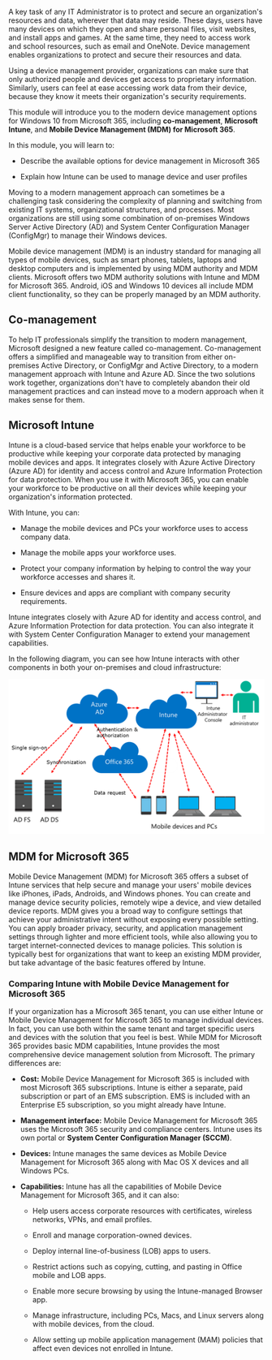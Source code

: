 ﻿A key task of any IT Administrator is to protect and secure an organization's resources and data, wherever that data may reside. These days, users have many devices on which they open and share personal files, visit websites, and install apps and games. At the same time, they need to access work and school resources, such as email and OneNote. Device management enables organizations to protect and secure their resources and data.

Using a device management provider, organizations can make sure that only authorized people and devices get access to proprietary information. Similarly, users can feel at ease accessing work data from their device, because they know it meets their organization's security requirements.

This module will introduce you to the modern device management options for Windows 10 from Microsoft 365, including **co-management**, **Microsoft Intune**, and **Mobile Device Management (MDM) for Microsoft 365**.

In this module, you will learn to:

- Describe the available options for device management in Microsoft 365

- Explain how Intune can be used to manage device and user profiles

Moving to a modern management approach can sometimes be a challenging task considering the complexity of planning and switching from existing IT systems, organizational structures, and processes. Most organizations are still using some combination of on-premises Windows Server Active Directory (AD) and System Center Configuration Manager (ConfigMgr) to manage their Windows devices.

Mobile device management (MDM) is an industry standard for managing all types of mobile devices, such as smart phones, tablets, laptops and desktop computers and is implemented by using MDM authority and MDM clients. Microsoft offers two MDM authority solutions with Intune and MDM for Microsoft 365. Android, iOS and Windows 10 devices all include MDM client functionality, so they can be properly managed by an MDM authority.

## Co-management

To help IT professionals simplify the transition to modern management, Microsoft designed a new feature called co-management. Co-management offers a simplified and manageable way to transition from either on-premises Active Directory, or ConfigMgr and Active Directory, to a modern management approach with Intune and Azure AD.  Since the two solutions work together, organizations don't have to completely abandon their old management practices and can instead move to a modern approach when it makes sense for them.

## Microsoft Intune

Intune is a cloud-based service that helps enable your workforce to be productive while keeping your corporate data protected by managing mobile devices and apps. It integrates closely with Azure Active Directory (Azure AD) for identity and access control and Azure Information Protection for data protection. When you use it with Microsoft 365, you can enable your workforce to be productive on all their devices while keeping your organization's information protected.

With Intune, you can:

- Manage the mobile devices and PCs your workforce uses to access company data.

- Manage the mobile apps your workforce uses.

- Protect your company information by helping to control the way your workforce accesses and shares it.

- Ensure devices and apps are compliant with company security requirements.

Intune integrates closely with Azure AD for identity and access control, and Azure Information Protection for data protection. You can also integrate it with System Center Configuration Manager to extend your management capabilities.

In the following diagram, you can see how Intune interacts with other components in both your on-premises and cloud infrastructure:

![Diagram of Intune components](../media/md101-3-2-1-3.png)

## MDM for Microsoft 365

Mobile Device Management (MDM) for Microsoft 365 offers a subset of Intune services that help secure and manage your users' mobile devices like iPhones, iPads, Androids, and Windows phones. You can create and manage device security policies, remotely wipe a device, and view detailed device reports. MDM gives you a broad way to configure settings that achieve your administrative intent without exposing every possible setting. You can apply broader privacy, security, and application management settings through lighter and more efficient tools, while also allowing you to target internet-connected devices to manage policies.  This solution is typically best for organizations that want to keep an existing MDM provider, but take advantage of the basic features offered by Intune.

### Comparing Intune with Mobile Device Management for Microsoft 365

If your organization has a Microsoft 365 tenant, you can use either Intune or Mobile Device Management for Microsoft 365 to manage individual devices. In fact, you can use both within the same tenant and target specific users and devices with the solution that you feel is best. While MDM for Microsoft 365 provides basic MDM capabilities, Intune provides the most comprehensive device management solution from Microsoft.  The primary differences are:

- **Cost:** Mobile Device Management for Microsoft 365 is included with most Microsoft 365 subscriptions. Intune is either a separate, paid subscription or part of an EMS subscription. EMS is included with an Enterprise E5 subscription, so you might already have Intune.

- **Management interface:** Mobile Device Management for Microsoft 365 uses the Microsoft 365 security and compliance centers. Intune uses its own portal or **System Center Configuration Manager (SCCM)**.

- **Devices:** Intune manages the same devices as Mobile Device Management for Microsoft 365 along with Mac OS X devices and all Windows PCs.

- **Capabilities:** Intune has all the capabilities of Mobile Device Management for Microsoft 365, and it can also:

  - Help users access corporate resources with certificates, wireless networks, VPNs, and email profiles.

  - Enroll and manage corporation-owned devices.

  - Deploy internal line-of-business (LOB) apps to users.

  - Restrict actions such as copying, cutting, and pasting in Office mobile and LOB apps.

  - Enable more secure browsing by using the Intune-managed Browser app.

  - Manage infrastructure, including PCs, Macs, and Linux servers along with mobile devices, from the cloud.

  - Allow setting up mobile application management (MAM) policies that affect even devices not enrolled in Intune.

